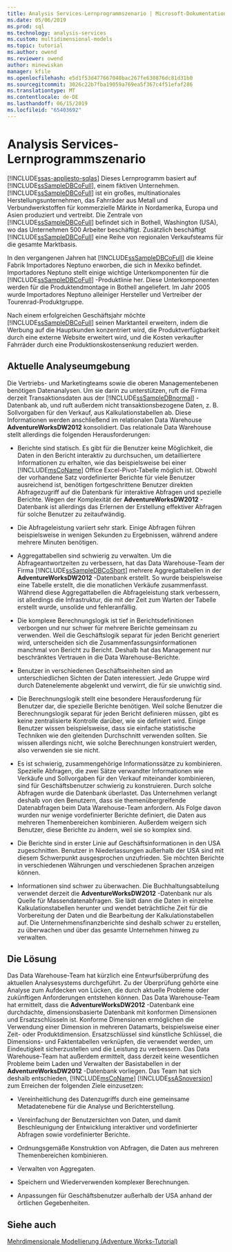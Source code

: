 ```yaml
---
title: Analysis Services-Lernprogrammszenario | Microsoft-Dokumentation
ms.date: 05/06/2019
ms.prod: sql
ms.technology: analysis-services
ms.custom: multidimensional-models
ms.topic: tutorial
ms.author: owend
ms.reviewer: owend
author: minewiskan
manager: kfile
ms.openlocfilehash: e5d1f53d477667040bac267fe630876dc81d31b0
ms.sourcegitcommit: 3026c22b7fba19059a769ea5f367c4f51efaf286
ms.translationtype: MT
ms.contentlocale: de-DE
ms.lasthandoff: 06/15/2019
ms.locfileid: "65403692"
---
```

# <a name="analysis-services-tutorial-scenario"></a>Analysis Services-Lernprogrammszenario
[!INCLUDE[ssas-appliesto-sqlas](../../includes/ssas-appliesto-sqlas.md)]
Dieses Lernprogramm basiert auf [!INCLUDE[ssSampleDBCoFull](../../includes/sssampledbcofull-md.md)], einem fiktiven Unternehmen. [!INCLUDE[ssSampleDBCoFull](../../includes/sssampledbcofull-md.md)] ist ein großes, multinationales Herstellungsunternehmen, das Fahrräder aus Metall und Verbundwerkstoffen für kommerzielle Märkte in Nordamerika, Europa und Asien produziert und vertreibt. Die Zentrale von [!INCLUDE[ssSampleDBCoFull](../../includes/sssampledbcofull-md.md)] befindet sich in Bothell, Washington (USA), wo das Unternehmen 500 Arbeiter beschäftigt. Zusätzlich beschäftigt [!INCLUDE[ssSampleDBCoFull](../../includes/sssampledbcofull-md.md)] eine Reihe von regionalen Verkaufsteams für die gesamte Marktbasis.  
  
In den vergangenen Jahren hat [!INCLUDE[ssSampleDBCoFull](../../includes/sssampledbcofull-md.md)] die kleine Fabrik Importadores Neptuno erworben, die sich in Mexiko befindet. Importadores Neptuno stellt einige wichtige Unterkomponenten für die [!INCLUDE[ssSampleDBCoFull](../../includes/sssampledbcofull-md.md)] -Produktlinie her. Diese Unterkomponenten werden für die Produktendmontage in Bothell angeliefert. Im Jahr 2005 wurde Importadores Neptuno alleiniger Hersteller und Vertreiber der Tourenrad-Produktgruppe.  
  
Nach einem erfolgreichen Geschäftsjahr möchte [!INCLUDE[ssSampleDBCoFull](../../includes/sssampledbcofull-md.md)] seinen Marktanteil erweitern, indem die Werbung auf die Hauptkunden konzentriert wird, die Produktverfügbarkeit durch eine externe Website erweitert wird, und die Kosten verkaufter Fahrräder durch eine Produktionskostensenkung reduziert werden.  
  
## <a name="current-analysis-environment"></a>Aktuelle Analyseumgebung  
Die Vertriebs- und Marketingteams sowie die oberen Managementebenen benötigen Datenanalysen. Um sie darin zu unterstützen, ruft die Firma derzeit Transaktionsdaten aus der [!INCLUDE[ssSampleDBnormal](../../includes/sssampledbnormal-md.md)] -Datenbank ab, und ruft außerdem nicht transaktionsbezogene Daten, z. B. Sollvorgaben für den Verkauf, aus Kalkulationstabellen ab. Diese Informationen werden anschließend im relationalen Data Warehouse **AdventureWorksDW2012** konsolidiert. Das relationale Data Warehouse stellt allerdings die folgenden Herausforderungen:  
  
-   Berichte sind statisch. Es gibt für die Benutzer keine Möglichkeit, die Daten in den Bericht interaktiv zu durchsuchen, um detailliertere Informationen zu erhalten, wie das beispielsweise bei einer [!INCLUDE[msCoName](../../includes/msconame-md.md)] Office Excel-Pivot-Tabelle möglich ist. Obwohl der vorhandene Satz vordefinierter Berichte für viele Benutzer ausreichend ist, benötigen fortgeschrittene Benutzer direkten Abfragezugriff auf die Datenbank für interaktive Abfragen und spezielle Berichte. Wegen der Komplexität der **AdventureWorksDW2012** -Datenbank ist allerdings das Erlernen der Erstellung effektiver Abfragen für solche Benutzer zu zeitaufwändig.  
  
-   Die Abfrageleistung variiert sehr stark. Einige Abfragen führen beispielsweise in wenigen Sekunden zu Ergebnissen, während andere mehrere Minuten benötigen.  
  
-   Aggregattabellen sind schwierig zu verwalten. Um die Abfrageantwortzeiten zu verbessern, hat das Data Warehouse-Team der Firma [!INCLUDE[ssSampleDBCoShort](../../includes/sssampledbcoshort-md.md)] mehrere Aggregattabellen in der **AdventureWorksDW2012** -Datenbank erstellt. So wurde beispielsweise eine Tabelle erstellt, die die monatlichen Verkäufe zusammenfasst. Während diese Aggregattabellen die Abfrageleistung stark verbessern, ist allerdings die Infrastruktur, die mit der Zeit zum Warten der Tabelle erstellt wurde, unsolide und fehleranfällig.  
  
-   Die komplexe Berechnungslogik ist tief in Berichtsdefinitionen verborgen und nur schwer für mehrere Berichte gemeinsam zu verwenden. Weil die Geschäftslogik separat für jeden Bericht generiert wird, unterscheiden sich die Zusammenfassungsinformationen manchmal von Bericht zu Bericht. Deshalb hat das Management nur beschränktes Vertrauen in die Data Warehouse-Berichte.  
  
-   Benutzer in verschiedenen Geschäftseinheiten sind an unterschiedlichen Sichten der Daten interessiert. Jede Gruppe wird durch Datenelemente abgelenkt und verwirrt, die für sie unwichtig sind.  
  
-   Die Berechnungslogik stellt eine besondere Herausforderung für Benutzer dar, die spezielle Berichte benötigen. Weil solche Benutzer die Berechnungslogik separat für jeden Bericht definieren müssen, gibt es keine zentralisierte Kontrolle darüber, wie sie definiert wird. Einige Benutzer wissen beispielsweise, dass sie einfache statistische Techniken wie den gleitenden Durchschnitt verwenden sollten. Sie wissen allerdings nicht, wie solche Berechnungen konstruiert werden, also verwenden sie sie nicht.  
  
-   Es ist schwierig, zusammengehörige Informationssätze zu kombinieren. Spezielle Abfragen, die zwei Sätze verwandter Informationen wie Verkäufe und Sollvorgaben für den Verkauf miteinander kombinieren, sind für Geschäftsbenutzer schwierig zu konstruieren. Durch solche Abfragen wurde die Datenbank überlastet. Das Unternehmen verlangt deshalb von den Benutzern, dass sie themenübergreifende Datenabfragen beim Data Warehouse-Team anfordern. Als Folge davon wurden nur wenige vordefinierter Berichte definiert, die Daten aus mehreren Themenbereichen kombinieren. Außerdem weigern sich Benutzer, diese Berichte zu ändern, weil sie so komplex sind.  
  
-   Die Berichte sind in erster Linie auf Geschäftsinformationen in den USA zugeschnitten. Benutzer in Niederlassungen außerhalb der USA sind mit diesem Schwerpunkt ausgesprochen unzufrieden. Sie möchten Berichte in verschiedenen Währungen und verschiedenen Sprachen anzeigen können.  
  
-   Informationen sind schwer zu überwachen. Die Buchhaltungsabteilung verwendet derzeit die **AdventureWorksDW2012** -Datenbank nur als Quelle für Massendatenabfragen. Sie lädt dann die Daten in einzelne Kalkulationstabellen herunter und wendet beträchtliche Zeit für die Vorbereitung der Daten und die Bearbeitung der Kalkulationstabellen auf. Die Unternehmensfinanzberichte sind deshalb schwer zu erstellen, zu überwachen und über das gesamte Unternehmen hinweg zu verwalten.  
  
## <a name="the-solution"></a>Die Lösung  
Das Data Warehouse-Team hat kürzlich eine Entwurfsüberprüfung des aktuellen Analysesystems durchgeführt. Zu der Überprüfung gehörte eine Analyse zum Aufdecken von Lücken, die durch aktuelle Probleme oder zukünftigen Anforderungen entstehen können. Das Data Warehouse-Team hat ermittelt, dass die **AdventureWorksDW2012** -Datenbank eine durchdachte, dimensionsbasierte Datenbank mit konformen Dimensionen und Ersatzschlüsseln ist. Konforme Dimensionen ermöglichen die Verwendung einer Dimension in mehreren Datamarts, beispielsweise einer Zeit- oder Produktdimension. Ersatzschlüssel sind künstliche Schlüssel, die Dimensions- und Faktentabellen verknüpfen, die verwendet werden, um Eindeutigkeit sicherzustellen und die Leistung zu verbessern. Das Data Warehouse-Team hat außerdem ermittelt, dass derzeit keine wesentlichen Probleme beim Laden und Verwalten der Basistabellen in der **AdventureWorksDW2012** -Datenbank vorliegen. Das Team hat sich deshalb entschieden, [!INCLUDE[msCoName](../../includes/msconame-md.md)] [!INCLUDE[ssASnoversion](../../includes/ssasnoversion-md.md)] zum Erreichen der folgenden Ziele einzusetzen:  
  
-   Vereinheitlichung des Datenzugriffs durch eine gemeinsame Metadatenebene für die Analyse und Berichterstellung.  
  
-   Vereinfachung der Benutzersichten von Daten, und damit Beschleunigung der Entwicklung interaktiver und vordefinierter Abfragen sowie vordefinierter Berichte.  
  
-   Ordnungsgemäße Konstruktion von Abfragen, die Daten aus mehreren Themenbereichen kombinieren.  
  
-   Verwalten von Aggregaten.  
  
-   Speichern und Wiederverwenden komplexer Berechnungen.  
  
-   Anpassungen für Geschäftsbenutzer außerhalb der USA anhand der örtlichen Gegebenheiten.  
  
  
## <a name="see-also"></a>Siehe auch  
[Mehrdimensionale Modellierung &#40;Adventure Works-Tutorial&#41;](multidimensional-modeling-adventure-works-tutorial.md)  
  
  
  
